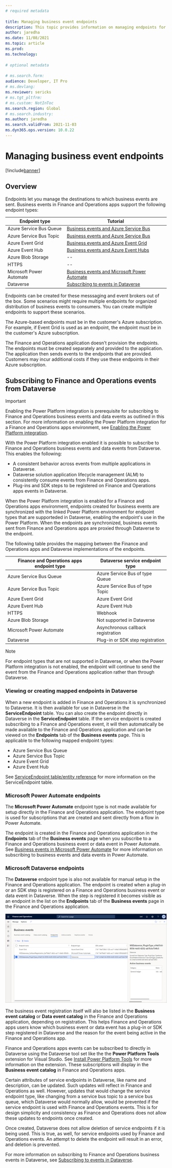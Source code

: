 ```yaml
---
# required metadata

title: Managing business event endpoints
description: This topic provides information on managing endpoints for Finance and Operations apps business events.
author: jaredha
ms.date: 11/08/2021
ms.topic: article
ms.prod:
ms.technology: 

# optional metadata

# ms.search.form:
audience: Developer, IT Pro
# ms.devlang: 
ms.reviewer: sericks
# ms.tgt_pltfrm: 
# ms.custom: NotInToc
ms.search.region: Global
# ms.search.industry:
ms.author: jaredha
ms.search.validFrom: 2021-11-03
ms.dyn365.ops.version: 10.0.22
---
```


# Managing business event endpoints
[!include[banner](../includes/banner.md)]

## Overview
Endpoints let you manage the destinations to which business events are sent. Business events in Finance and Operations apps support the following endpoint types:

| Endpoint type | Tutorial |
| ------------- | -------- |
| Azure Service Bus Queue | [Business events and Azure Service Bus](how-to/how-to-servicebus-queue.md) |
| Azure Service Bus Topic | [Business events and Azure Service Bus](how-to/how-to-servicebus.md) |
| Azure Event Grid | [Business events and Azure Event Grid](how-to/how-to-eventgrid.md) |
| Azure Event Hub | [Business events and Azure Event Hubs](how-to/event-hub.md)  |
| Azure Blob Storage | -- |
| HTTPS | -- |
| Microsoft Power Automate | [Business events and Microsoft Power Automate](./how-to/how-to-flow) |
| Dataverse | [Subscribing to events in Dataverse](./how-to/how-to-dataverse-events) |

Endpoints can be created for these messsaging and event brokers out of the box. Some scenarios might require multiple endpoints for organized distribution of business events to consumers. You can create multiple endpoints to support these scenarios.

The Azure-based endpoints must be in the customer's Azure subscription. For example, if Event Grid is used as an endpoint, the endpoint must be in the customer's Azure subscription.

The Finance and Operations application doesn't provision the endpoints. The endpoints must be created separately and provided to the application. The application then sends events to the endpoints that are provided. Customers may incur additional costs if they use these endpoints in their Azure subscription.

## Subscribing to Finance and Operations events from Dataverse

> [!IMPORTANT]
> Enabling the Power Platform integration is prerequisite for subscribing to Finance and Operations business events and data events as outlined in this section. For more information on enabling the Power Platform integration for a Finance and Operations apps environment, see [Enabling the Power Platform integration](./power-platform/enable-power-platform-integration).

With the Power Platform integration enabled it is possible to subscribe to Finance and Operations business events and data events from Dataverse. This enables the following:

  - A consistent behavior across events from multiple applications in Dataverse.
  - Dataverse solution application lifecycle management (ALM) to consistently consume events from Finance and Operations apps.
  - Plug-ins and SDK steps to be registered on Finance and Operations apps events in Dataverse.

When the Power Platform integration is enabled for a Finance and Operations apps environment, endpoints created for business events are synchronized with the linked Power Platform environment for endpoint types that are supporteded in Dataverse, enabling the endpoint's use in the Power Platform. When the endpoints are synchronized, business events sent from Finance and Operations apps are proxied through Dataverse to the endpoint.

The following table provides the mapping between the Finance and Operations apps and Dataverse implementations of the endpoints.

| Finance and Operations apps endpoint type | Dataverse service endpoint type | 
| ----------------------------------------- | ------------------------------- |
| Azure Service Bus Queue                   | Azure Service Bus of type Queue | 
| Azure Service Bus Topic                   | Azure Service Bus of type Topic |
| Azure Event Grid                          | Azure Event Grid                |
| Azure Event Hub                           | Azure Event Hub                 |
| HTTPS                                     | Webhook                         |
| Azure Blob Storage                        | Not supported in Dataverse     |
| Microsoft Power Automate                  | Asynchronous callback registration |
| Dataverse                                 | Plug-in or SDK step registration |

> [!NOTE]
> For endpoint types that are not supported in Dataverse, or when the Power Platform integration is not enabled, the endpoint will continue to send the event from the Finance and Operations application rather than through Dataverse.

### Viewing or creating mapped endpoints in Dataverse

When a new endpoint is added in Finance and Operations it is synchronized to Dataverse. It is then available for use in Dataverse in the **ServiceEndpoint** table. You can also create the endpoint directly in Dataverse in the **ServiceEndpoint** table. If the service endpoint is created subscribing to a Finance and Operations event, it will then automatically be made available to the Finance and Operations application and can be viewed on the **Endpoints** tab of the **Business events** page. This is applicable to the following mapped endpoint types:

- Azure Service Bus Queue
- Azure Service Bus Topic
- Azure Event Grid
- Azure Event Hub

See [ServiceEndpoint table/entity reference](powerapps/developer/data-platform/reference/entities/serviceendpoint) for more information on the ServiceEndpoint table.

### Microsoft Power Automate endpoints

The **Microsoft Power Automate** endpoint type is not made available for setup directly in the Finance and Operations application. The endpoint type is used for subscriptions that are created and sent directly from a flow in Power Automate. 

The endpoint is created in the Finance and Operations application in the **Endpoints** tab of the **Business events** page when you subscribe to a Finance and Operations business event or data event in Power Automate. See [Business events in Microsoft Power Automate](/business-events-flow) for more information on subscribing to business events and data events in Power Automate.

### Microsoft Dataverse endpoints

The **Dataverse** endpoint type is also not available for manual setup in the Finance and Operations application. The endpoint is created when a plug-in or an SDK step is registered on a Finance and Operations business event or data event in Dataverse. When the step is registered it becomes visible as an endpoint in the list on the **Endpoints** tab of the **Business events** page in the Finance and Operations application. 

![Business events Dataverse endpoint type in Finance and Operations](../media/businessevents_DataverseEndpoint.png)

The business event registration itself will also be listed in the **Business event catalog** or **Data event catalog** in the Finance and Operations application, depending on registration. This helps Finance and Operations apps users know which business event or data event has a plug-in or SDK step registered in Dataverse and the reason for the event being active in the Finance and Operations app.

Finance and Operations apps events can be subscribed to directly in Dataverse using the Dataverse tool set like the the **Power Platform Tools** extension for Visual Studio. See [Install Power Platform Tools](/powerapps/developer/data-platform/tools/devtools-install) for more information on the extension. These subscriptions will display in the **Business event catalog** in Finance and Operations apps.

Certain attributes of service endpoints in Dataverse, like name and description, can be updated. Such updates will reflect in Finance and Operations as well. However, updates that would change the service endpoint type, like changing from a service bus topic to a service bus queue, which Dataverse would normally allow, would be prevented if the service endpoint is used with Finance and Operations events. This is for design simplicity and consistency as Finance and Operations does not allow these updates to endpoints once created.

Once created, Dataverse does not allow deletion of service endpoints if it is being used. This is true, as well, for service endpoints used by Finance and Operations events. An attempt to delete the endpoint will result in an error, and deletion is prevented. 

For more information on subscribing to Finance and Operations business events in Dataverse, see [Subscribing to events in Dataverse](./how-to/how-to-dataverse-events).
